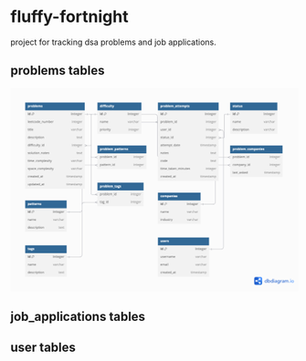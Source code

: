 # fluffy-fortnight

project for tracking dsa problems and job applications.


## problems tables

![db schema](./ff/static/img/db_schema.png)


## job_applications tables


## user tables


